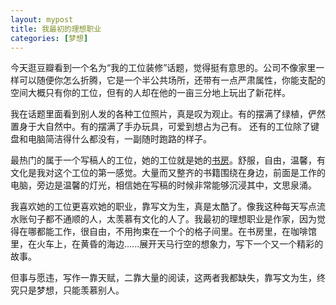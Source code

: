 ```yaml
---
layout: mypost
title: 我最初的理想职业
categories: [梦想]
---
```


今天逛豆瓣看到一个名为“我的工位装修”话题，觉得挺有意思的。公司不像家里一样可以随便你怎么折腾，它是一个半公共场所，还带有一点严肃属性，你能支配的空间大概只有你的工位，但有的人却在他的一亩三分地上玩出了新花样。



我在话题里面看到别人发的各种工位照片，真是叹为观止。有的摆满了绿植，俨然置身于大自然中。有的摆满了手办玩具，可爱到想占为己有。 还有的工位除了键盘和电脑简洁得什么都没有，一副随时跑路的样子。



最热门的属于一个写稿人的工位，她的工位就是她的[书房](https://www.douban.com/people/158876560/status/3372380058/?dt_dapp=1)。舒服，自由，温馨，有文化是我对这个工位的第一感觉。大量而又整齐的书籍围绕在身边，前面是工作的电脑，旁边是温馨的灯光，相信她在写稿的时候非常能够沉浸其中，文思泉涌。



我喜欢她的工位更喜欢她的职业，靠写文为生，真是太酷了。像我这种每天写点流水账句子都不通顺的人，太羡慕有文化的人了。我最初的理想职业是作家，因为觉得在哪都能工作，很自由，不用拘束在一个个的格子间里。在书房里，在咖啡馆里，在火车上，在黄昏的海边......展开天马行空的想象力，写下一个又一个精彩的故事。



但事与愿违，写作一靠天赋，二靠大量的阅读，这两者我都缺失，靠写文为生，终究只是梦想，只能羡慕别人。
